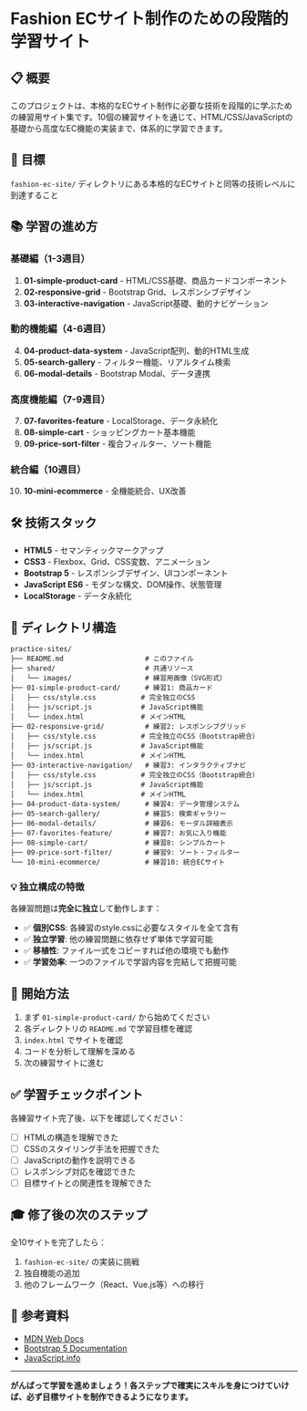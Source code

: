 # Fashion ECサイト制作のための段階的学習サイト

## 📋 概要

このプロジェクトは、本格的なECサイト制作に必要な技術を段階的に学ぶための練習用サイト集です。10個の練習サイトを通じて、HTML/CSS/JavaScriptの基礎から高度なEC機能の実装まで、体系的に学習できます。

## 🎯 目標

`fashion-ec-site/` ディレクトリにある本格的なECサイトと同等の技術レベルに到達すること

## 📚 学習の進め方

### 基礎編（1-3週目）
1. **01-simple-product-card** - HTML/CSS基礎、商品カードコンポーネント
2. **02-responsive-grid** - Bootstrap Grid、レスポンシブデザイン
3. **03-interactive-navigation** - JavaScript基礎、動的ナビゲーション

### 動的機能編（4-6週目）
4. **04-product-data-system** - JavaScript配列、動的HTML生成
5. **05-search-gallery** - フィルター機能、リアルタイム検索
6. **06-modal-details** - Bootstrap Modal、データ連携

### 高度機能編（7-9週目）
7. **07-favorites-feature** - LocalStorage、データ永続化
8. **08-simple-cart** - ショッピングカート基本機能
9. **09-price-sort-filter** - 複合フィルター、ソート機能

### 統合編（10週目）
10. **10-mini-ecommerce** - 全機能統合、UX改善

## 🛠 技術スタック

- **HTML5** - セマンティックマークアップ
- **CSS3** - Flexbox、Grid、CSS変数、アニメーション
- **Bootstrap 5** - レスポンシブデザイン、UIコンポーネント
- **JavaScript ES6** - モダンな構文、DOM操作、状態管理
- **LocalStorage** - データ永続化

## 📁 ディレクトリ構造

```
practice-sites/
├── README.md                    # このファイル
├── shared/                      # 共通リソース
│   └── images/                  # 練習用画像（SVG形式）
├── 01-simple-product-card/      # 練習1: 商品カード
│   ├── css/style.css           # 完全独立のCSS
│   ├── js/script.js            # JavaScript機能
│   └── index.html              # メインHTML
├── 02-responsive-grid/          # 練習2: レスポンシブグリッド
│   ├── css/style.css           # 完全独立のCSS（Bootstrap統合）
│   ├── js/script.js            # JavaScript機能
│   └── index.html              # メインHTML
├── 03-interactive-navigation/   # 練習3: インタラクティブナビ
│   ├── css/style.css           # 完全独立のCSS（Bootstrap統合）
│   ├── js/script.js            # JavaScript機能
│   └── index.html              # メインHTML
├── 04-product-data-system/      # 練習4: データ管理システム
├── 05-search-gallery/           # 練習5: 検索ギャラリー
├── 06-modal-details/            # 練習6: モーダル詳細表示
├── 07-favorites-feature/        # 練習7: お気に入り機能
├── 08-simple-cart/              # 練習8: シンプルカート
├── 09-price-sort-filter/        # 練習9: ソート・フィルター
└── 10-mini-ecommerce/           # 練習10: 統合ECサイト
```

### 💡 独立構成の特徴

各練習問題は**完全に独立**して動作します：
- ✅ **個別CSS**: 各練習のstyle.cssに必要なスタイルを全て含有
- ✅ **独立学習**: 他の練習問題に依存せず単体で学習可能
- ✅ **移植性**: ファイル一式をコピーすれば他の環境でも動作
- ✅ **学習効率**: 一つのファイルで学習内容を完結して把握可能

## 🚀 開始方法

1. まず `01-simple-product-card/` から始めてください
2. 各ディレクトリの `README.md` で学習目標を確認
3. `index.html` でサイトを確認
4. コードを分析して理解を深める
5. 次の練習サイトに進む

## ✅ 学習チェックポイント

各練習サイト完了後、以下を確認してください：
- [ ] HTMLの構造を理解できた
- [ ] CSSのスタイリング手法を把握できた  
- [ ] JavaScriptの動作を説明できる
- [ ] レスポンシブ対応を確認できた
- [ ] 目標サイトとの関連性を理解できた

## 🎓 修了後の次のステップ

全10サイトを完了したら：
1. `fashion-ec-site/` の実装に挑戦
2. 独自機能の追加
3. 他のフレームワーク（React、Vue.js等）への移行

## 📖 参考資料

- [MDN Web Docs](https://developer.mozilla.org/)
- [Bootstrap 5 Documentation](https://getbootstrap.com/docs/5.0/)
- [JavaScript.info](https://javascript.info/)

---

**がんばって学習を進めましょう！各ステップで確実にスキルを身につけていけば、必ず目標サイトを制作できるようになります。**
